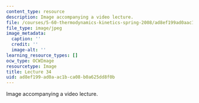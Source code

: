 ```yaml
---
content_type: resource
description: Image accompanying a video lecture.
file: /courses/5-60-thermodynamics-kinetics-spring-2008/ad8ef199ad0aac1bca08b0a625dd8f0b_lec34_th.jpg
file_type: image/jpeg
image_metadata:
  caption: ''
  credit: ''
  image-alt: ''
learning_resource_types: []
ocw_type: OCWImage
resourcetype: Image
title: Lecture 34
uid: ad8ef199-ad0a-ac1b-ca08-b0a625dd8f0b
---
```

Image accompanying a video lecture.

